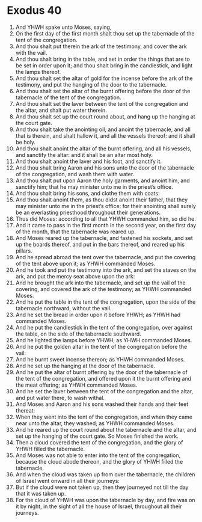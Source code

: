 ﻿# Exodus 40
1. And YHWH spake unto Moses, saying, 
2. On the first day of the first month shalt thou set up the tabernacle of the tent of the congregation. 
3. And thou shalt put therein the ark of the testimony, and cover the ark with the vail. 
4. And thou shalt bring in the table, and set in order the things that are to be set in order upon it; and thou shalt bring in the candlestick, and light the lamps thereof. 
5. And thou shalt set the altar of gold for the incense before the ark of the testimony, and put the hanging of the door to the tabernacle. 
6. And thou shalt set the altar of the burnt offering before the door of the tabernacle of the tent of the congregation. 
7. And thou shalt set the laver between the tent of the congregation and the altar, and shalt put water therein. 
8. And thou shalt set up the court round about, and hang up the hanging at the court gate. 
9. And thou shalt take the anointing oil, and anoint the tabernacle, and all that is therein, and shalt hallow it, and all the vessels thereof: and it shall be holy. 
10. And thou shalt anoint the altar of the burnt offering, and all his vessels, and sanctify the altar: and it shall be an altar most holy. 
11. And thou shalt anoint the laver and his foot, and sanctify it. 
12. And thou shalt bring Aaron and his sons unto the door of the tabernacle of the congregation, and wash them with water. 
13. And thou shalt put upon Aaron the holy garments, and anoint him, and sanctify him; that he may minister unto me in the priest’s office. 
14. And thou shalt bring his sons, and clothe them with coats: 
15. And thou shalt anoint them, as thou didst anoint their father, that they may minister unto me in the priest’s office: for their anointing shall surely be an everlasting priesthood throughout their generations. 
16. Thus did Moses: according to all that YHWH commanded him, so did he. 
17.  And it came to pass in the first month in the second year, on the first day of the month, that the tabernacle was reared up. 
18. And Moses reared up the tabernacle, and fastened his sockets, and set up the boards thereof, and put in the bars thereof, and reared up his pillars. 
19. And he spread abroad the tent over the tabernacle, and put the covering of the tent above upon it; as YHWH commanded Moses. 
20.  And he took and put the testimony into the ark, and set the staves on the ark, and put the mercy seat above upon the ark: 
21. And he brought the ark into the tabernacle, and set up the vail of the covering, and covered the ark of the testimony; as YHWH commanded Moses. 
22.  And he put the table in the tent of the congregation, upon the side of the tabernacle northward, without the vail. 
23. And he set the bread in order upon it before YHWH; as YHWH had commanded Moses. 
24.  And he put the candlestick in the tent of the congregation, over against the table, on the side of the tabernacle southward. 
25. And he lighted the lamps before YHWH; as YHWH commanded Moses. 
26.  And he put the golden altar in the tent of the congregation before the vail: 
27. And he burnt sweet incense thereon; as YHWH commanded Moses. 
28.  And he set up the hanging at the door of the tabernacle. 
29. And he put the altar of burnt offering by the door of the tabernacle of the tent of the congregation, and offered upon it the burnt offering and the meat offering; as YHWH commanded Moses. 
30.  And he set the laver between the tent of the congregation and the altar, and put water there, to wash withal. 
31. And Moses and Aaron and his sons washed their hands and their feet thereat: 
32. When they went into the tent of the congregation, and when they came near unto the altar, they washed; as YHWH commanded Moses. 
33. And he reared up the court round about the tabernacle and the altar, and set up the hanging of the court gate. So Moses finished the work. 
34.  Then a cloud covered the tent of the congregation, and the glory of YHWH filled the tabernacle. 
35. And Moses was not able to enter into the tent of the congregation, because the cloud abode thereon, and the glory of YHWH filled the tabernacle. 
36. And when the cloud was taken up from over the tabernacle, the children of Israel went onward in all their journeys: 
37. But if the cloud were not taken up, then they journeyed not till the day that it was taken up. 
38. For the cloud of YHWH was upon the tabernacle by day, and fire was on it by night, in the sight of all the house of Israel, throughout all their journeys. 
